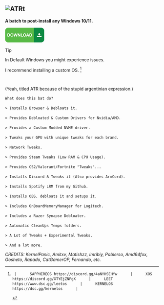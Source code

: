 ![ATRt](https://github.com/gzmatte/ATR/assets/117684932/5a4d459b-dfe5-4d73-b08b-2c4e0befd585)
-----------
**A batch to post-install any Windows 10/11.**

[<img src="https://github.com/gzmatte/trash/blob/main/48wx.png">](https://github.com/gzmatte/ATR/releases/download/1/ATR.bat)


> [!TIP]
> In Default Windows you might experience issues.
> 
> I recommend installing a custom OS. [^1]
[^1]:     |      SAPPHIREOS https://discord.gg/4aNYHSEHYw      |      XOS https://discord.gg/XTYEjZNPgX      |      LEET https://www.dsc.gg/leetos      |      KERNELOS https://dsc.gg/kernelos      |

</br> 

(Yeah, titled ATR because of the stupid argentinian expression.)

```
What does this bat do?

> Installs Browser & Debloats it.

> Provides Debloated & Custom Drivers for Nvidia/AMD.

> Provides a Custom Modded NVME driver.

> Tweaks your GPU with unique tweaks for each brand.

> Network Tweaks.

> Provides Steam Tweaks (Low RAM & CPU Usage).

> Provides CS2/Valorant/Fortnite "Tweaks"...

> Installs Discord & Tweaks it (Also provides ArmCord).

> Installs Spotify LRM from my Github.

> Installs OBS, debloats it and setups it.

> Includes OnBoardMemoryManager for Logitech.

> Includes a Razer Synapse Debloater.

> Automatic CleanUps Temps folders.

> A Lot of Tweaks + Experimental Tweaks.

> And a lot more.

```

_CREDITS: KernelPanic, Amitxv, Matishzz, Imribiy, Pablerso, Amd64fox, Gosheto, Rapado, CatGamerOP, Fernando, etc._
